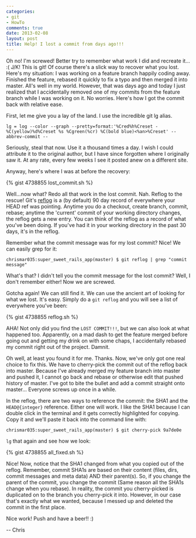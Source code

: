 ```yaml
---
categories:
- git
- HowTo
comments: true
date: 2013-02-08
layout: post
title: Help! I lost a commit from days ago!!!
---
```


Oh no! I'm screwed! Better try to remember what work I did and recreate
it... :( J/K! This is git! Of course there's a slick way to recover what
you lost. Here's my situation: I was working on a feature branch happily
coding away. Finished the feature, rebased it quickly to fix a typo and
then merged it into master. All's well in my world. However, that was
days ago and today I just realized that I accidentally removed one of my
commits from the feature branch while I was working on it. No worries.
Here's how I got the commit back with relative ease.

<!--more-->

<a id='lg'></a>
First, let me give you a lay of the land. I use the incredible git lg alias.

    lg = log --color --graph --pretty=format:'%Cred%h%Creset -%C(yellow)%d%Creset %s %Cgreen(%cr) %C(bold blue)<%an>%Creset' --abbrev-commit --

Seriously, steal that now. Use it a thousand times a day. I wish I
could attribute it to the original author, but I have since forgotten
where I originally saw it. At any rate, every few weeks I see it posted
anew on a different site.

Anyway, here's where I was at before the recovery:

{% gist 4738855 lost_commit.sh %}

Well...now what? Redo all that work in the lost commit. Nah. Reflog to the rescue! Git's <a href="http://www.kernel.org/pub/software/scm/git/docs/git-reflog.html">reflog</a> is a (by default) 90 day record of everywhere your HEAD ref was pointing. Anytime you do a checkout, create branch, commit, rebase; anytime the 'current' commit of your working directory changes, the reflog gets a new entry. You can think of the reflog as a record of what you've been doing. If you've had it in your working directory in the past 30 days, it's in the reflog.

Remember what the commit message was for my lost commit? Nice! We can easily grep for it:

    chrismar035:super_sweet_rails_app(master) $ git reflog | grep "commit message"

What's that? I didn't tell you the commit message for the lost commit? Well, I don't remember either! Now we are screwed. 

Gotcha again! We can still find it. We can use the ancient art of looking for what we lost. It's easy. Simply do a <code>git reflog</code> and you will see a list of everywhere you've been:

{% gist 4738855 reflog.sh %}

AHA! Not only did you find the <code>LOST COMMIT!!!</code>, but we can also look at what happened too. Apparently, on a mad dash to get the feature merged before going out and getting my drink on with some chaps, I accidentally rebased my commit right out of the project. Damnit.

Oh well, at least you found it for me. Thanks. Now, we've only got one real choice to fix this. We have to cherry-pick the commit out of the reflog back into master. Because I've already merged my feature branch into master and pushed it, I cannot go back and rebase or otherwise edit that pushed history of master. I've got to bite the bullet and add a commit straight onto master... Everyone screws up once in a while.

In the reflog, there are two ways to reference the commit: the SHA1 and the <code>HEAD@{integer}</code> reference. Either one will work. I like the SHA1 because I can double click in the terminal and it gets correctly highlighted for copying. Copy it and we'll paste it back into the command line with:

    chrismar035:super_sweet_rails_app(master) $ git cherry-pick 9a7de0e

`lg` that again and see how we look:

{% gist 4738855 all_fixed.sh %}

Nice! Now, notice that the SHA1 changed from what you copied out of the reflog. Remember, commit SHA1s are based on their content (files, dirs, commit messages and meta data) AND their parent(s). So, if you change the parent of the commit, you change the commit (Same reason all the SHA1s change when you rebase). In reality, the commit you cherry-picked is duplicated on to the branch you cherry-pick it into. However, in our case that's exactly what we wanted, because I messed up and deleted the commit in the first place.

Nice work! Push and have a beer!! :)

-- Chris
